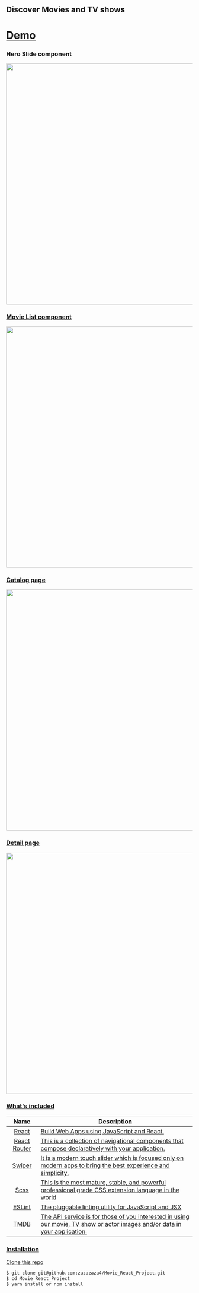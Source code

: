 ## Discover Movies and TV shows
# [Demo](https://movie-react-project.vercel.app)

### Hero Slide component
<a href="https://drive.google.com/uc?export=view&id=1x_vmuVTp-7WIUARMzRUy-9TFQo4P-5EN"><img src="https://drive.google.com/uc?export=view&id=1x_vmuVTp-7WIUARMzRUy-9TFQo4P-5EN" style="width: 650px; max-width: 100%; height: auto" />
### Movie List component
<a href="https://drive.google.com/uc?export=view&id=1fhmlQ7mngEhA-CahN2ttxc0Q01ZV5WIm"><img src="https://drive.google.com/uc?export=view&id=1fhmlQ7mngEhA-CahN2ttxc0Q01ZV5WIm" style="width: 650px; max-width: 100%; height: auto" />
### Catalog page
<a href="https://drive.google.com/uc?export=view&id=151-YTLcOrG8jkqKYBR0ThrCCsafQlmAb"><img src="https://drive.google.com/uc?export=view&id=151-YTLcOrG8jkqKYBR0ThrCCsafQlmAb" style="width: 650px; max-width: 100%; height: auto" />
### Detail page
<a href="https://drive.google.com/uc?export=view&id=1euHG8gI9SsEkJMoLHT0VDVQ4Pmks7kta"><img src="https://drive.google.com/uc?export=view&id=1euHG8gI9SsEkJMoLHT0VDVQ4Pmks7kta" style="width: 650px; max-width: 100%; height: auto" />

### What's included
| Name             | Description   |
| :-------------:|--------------|
| [React](https://reactjs.org/) |  Build Web Apps using JavaScript and React. |
| [React Router](https://reactrouter.com/en/main/start/overview) |This is a collection of navigational components that compose declaratively with your application.  |
| [Swiper](https://swiperjs.com/) |It is a modern touch slider which is focused only on modern apps to bring the best experience and simplicity.|
| [Scss](https://sass-lang.com/) |This is the most mature, stable, and powerful professional grade CSS extension language in the world| 
| [ESLint](http://eslint.org/) | The pluggable linting utility for JavaScript and JSX |
| [TMDB](https://www.themoviedb.org/) | The API service is for those of you interested in using our movie, TV show or actor images and/or data in your application. |

### Installation

Clone this repo

```sh
$ git clone git@github.com:zazazaza4/Movie_React_Project.git
$ cd Movie_React_Project
$ yarn install or npm install
```
